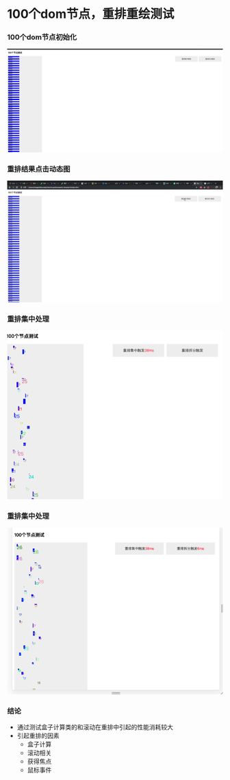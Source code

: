 # 100个dom节点，重排重绘测试
### 100个dom节点初始化
![节点初始化](./init.png)
### 重排结果点击动态图
![重排结果点击动态图](./result.gif)
### 重排集中处理
![重排集中处理](./chongpaijizhong.png)
### 重排集中处理
![重排分开处理](./chongpaifenli.png)

### 结论
+ 通过测试盒子计算类的和滚动在重排中引起的性能消耗较大
+ 引起重排的因素
  + 盒子计算
  + 滚动相关
  + 获得焦点
  + 鼠标事件